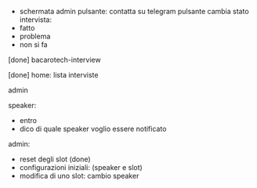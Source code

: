 - schermata admin
pulsante: contatta su telegram
pulsante cambia stato intervista:
- fatto
- problema
- non si fa

[done] bacarotech-interview

[done] home: lista interviste

admin


speaker:
- entro
- dico di quale speaker voglio essere notificato

admin:
- reset degli slot (done)
- configurazioni iniziali: (speaker e slot)
- modifica di uno slot: cambio speaker
